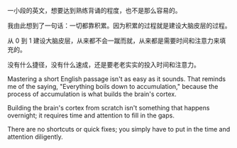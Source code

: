 一小段的英文，想要达到熟练背诵的程度，也不是那么容易的。

我由此想到了一句话：一切都靠积累。因为积累的过程就是建设大脑皮层的过程。

从 0 到 1 建设大脑皮层，从来都不会一蹴而就，从来都是需要时间和注意力来填充的。

没有什么捷径，没有什么速成，还是要老老实实的投入时间和注意力。

Mastering a short English passage isn't as easy as it sounds. That reminds me of the saying, "Everything boils down to accumulation," because the process of accumulation is what builds the brain's cortex.

Building the brain's cortex from scratch isn't something that happens overnight; it requires time and attention to fill in the gaps.

There are no shortcuts or quick fixes; you simply have to put in the time and attention diligently.
